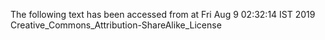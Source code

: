 The following text has been accessed from at Fri Aug 9 02:32:14 IST 2019
Creative_Commons_Attribution-ShareAlike_License
